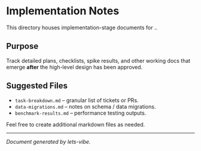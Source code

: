 # Implementation Notes

This directory houses implementation-stage documents for ..

## Purpose

Track detailed plans, checklists, spike results, and other working docs that emerge **after** the high-level design has been approved.

## Suggested Files

- `task-breakdown.md` – granular list of tickets or PRs.
- `data-migrations.md` – notes on schema / data migrations.
- `benchmark-results.md` – performance testing outputs.

Feel free to create additional markdown files as needed.

---

_Document generated by lets-vibe._
